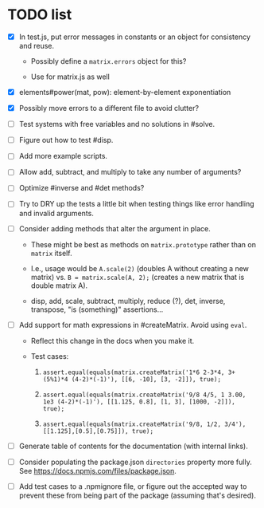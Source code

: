 # TODO list

- [x] In test.js, put error messages in constants or an object for consistency and reuse.

    * Possibly define a `matrix.errors` object for this?

    * Use for matrix.js as well

- [x] elements#power(mat, pow): element-by-element exponentiation

- [x] Possibly move errors to a different file to avoid clutter?

- [ ] Test systems with free variables and no solutions in #solve.

- [ ] Figure out how to test #disp.

- [ ] Add more example scripts.

- [ ] Allow add, subtract, and multiply to take any number of arguments?

- [ ] Optimize #inverse and #det methods?

- [ ] Try to DRY up the tests a little bit when testing things like error handling and invalid arguments.

- [ ] Consider adding methods that alter the argument in place.

    * These might be best as methods on `matrix.prototype` rather than on `matrix` itself.

    * I.e., usage would be `A.scale(2)` (doubles A without creating a new matrix)
      vs. `B = matrix.scale(A, 2);` (creates a new matrix that is double matrix A).

    * disp, add, scale, subtract, multiply, reduce (?),
      det, inverse, transpose, "is (something)" assertions...

- [ ] Add support for math expressions in #createMatrix. Avoid using `eval`.

    * Reflect this change in the docs when you make it.

    * Test cases:

        1. `assert.equal(equals(matrix.createMatrix('1*6 2-3*4, 3+(5%1)*4 (4-2)*(-1)'), [[6, -10], [3, -2]]), true);`

        2. `assert.equal(equals(matrix.createMatrix('9/8 4/5, 1 3.00, 1e3 (4-2)*(-1)'), [[1.125, 0.8], [1, 3], [1000, -2]]), true);`

        3. `assert.equal(equals(matrix.createMatrix('9/8, 1/2, 3/4'), [[1.125],[0.5],[0.75]]), true);`

- [ ] Generate table of contents for the documentation (with internal links).

- [ ] Consider populating the package.json `directories` property more fully. See https://docs.npmjs.com/files/package.json.

- [ ] Add test cases to a .npmignore file, or figure out the accepted way to prevent these from being part of the package (assuming that's desired).
